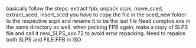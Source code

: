 basically follow the steps: extract fpb, unpack scpk, move_sced, extract_sced, insert_sced
you have to copy the file in the sced_new folder to the respective scpk and rename it to be the last file
Need comptoe.exe in the same directory as well.
when packing FPB again, make a copy of SLPS file and call it new_SLPS_xxx.72 to avoid error repacking.
Need to repalce both SLPS and FILE.FPB in ISO